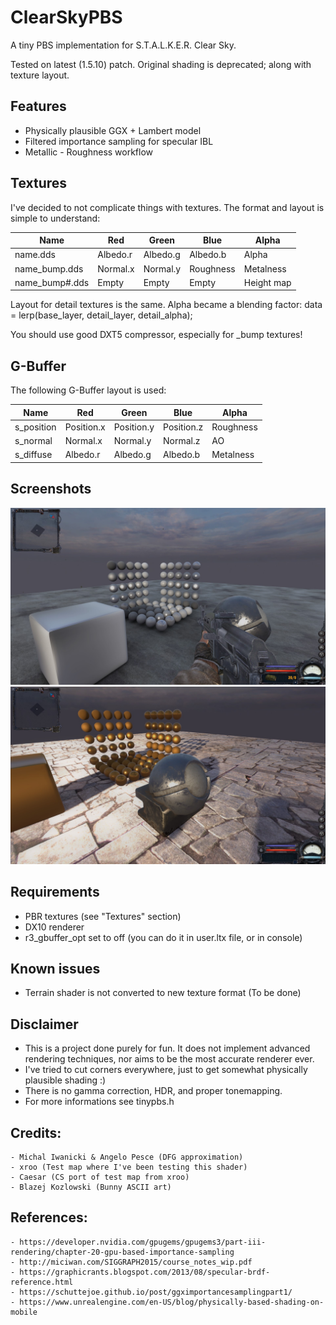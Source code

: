 # ClearSkyPBS
A tiny PBS implementation for S.T.A.L.K.E.R. Clear Sky.

Tested on latest (1.5.10) patch.
Original shading is deprecated; along with texture layout. 

## Features
- Physically plausible GGX + Lambert model
- Filtered importance sampling for specular IBL
- Metallic - Roughness workflow

## Textures
I've decided to not complicate things with textures.
The format and layout is simple to understand:

| Name | Red | Green | Blue | Alpha|
|------|-----|-------|------|------|
| name.dds        | Albedo.r | Albedo.g | Albedo.b  | Alpha      |
| name_bump.dds   | Normal.x | Normal.y | Roughness | Metalness  |
| name_bump#.dds  | Empty    | Empty    | Empty     | Height map |

Layout for detail textures is the same. Alpha became a blending factor:
data = lerp(base_layer, detail_layer, detail_alpha);


You should use good DXT5 compressor, especially for _bump textures!

## G-Buffer
The following G-Buffer layout is used:

| Name | Red | Green | Blue | Alpha|
|------|-----|-------|------|------|
| s_position | Position.x | Position.y | Position.z | Roughness |
| s_normal   | Normal.x   | Normal.y   | Normal.z   |    AO     |
| s_diffuse  | Albedo.r   | Albedo.g   | Albedo.b   | Metalness |

## Screenshots
![s0](screenshot0.jpg)
![s1](screenshot1.jpg)

## Requirements
- PBR textures (see "Textures" section)
- DX10 renderer
- r3_gbuffer_opt set to off (you can do it in user.ltx file, or in console)

## Known issues
- Terrain shader is not converted to new texture format (To be done)

## Disclaimer
- This is a project done purely for fun. It does not implement advanced rendering techniques, nor aims to be the most accurate renderer ever.
- I've tried to cut corners everywhere, just to get somewhat physically plausible shading :) 
- There is no gamma correction, HDR, and proper tonemapping.
- For more informations see tinypbs.h

## Credits:
	- Michal Iwanicki & Angelo Pesce (DFG approximation)
	- xroo (Test map where I've been testing this shader)
	- Caesar (CS port of test map from xroo)
	- Blazej Kozlowski (Bunny ASCII art)

## References:
	- https://developer.nvidia.com/gpugems/gpugems3/part-iii-rendering/chapter-20-gpu-based-importance-sampling
	- http://miciwan.com/SIGGRAPH2015/course_notes_wip.pdf
	- https://graphicrants.blogspot.com/2013/08/specular-brdf-reference.html
	- https://schuttejoe.github.io/post/ggximportancesamplingpart1/
	- https://www.unrealengine.com/en-US/blog/physically-based-shading-on-mobile
